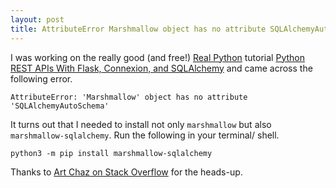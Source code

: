 ```yaml
---
layout: post
title: AttributeError Marshmallow object has no attribute SQLAlchemyAutoSchema
---
```


I was working on the really good (and free!) [Real Python](https://realpython.com) tutorial [Python REST APIs With Flask, Connexion, and SQLAlchemy](https://realpython.com/flask-connexion-rest-api-part-2/) and came across the following error.

```AttributeError: 'Marshmallow' object has no attribute 'SQLAlchemyAutoSchema'```

It turns out that I needed to install not only `marshmallow` but also `marshmallow-sqlalchemy`. Run the following in your terminal/ shell.

```python3 -m pip install marshmallow-sqlalchemy```

Thanks to [Art Chaz on Stack Overflow](https://stackoverflow.com/a/57984785) for the heads-up.
